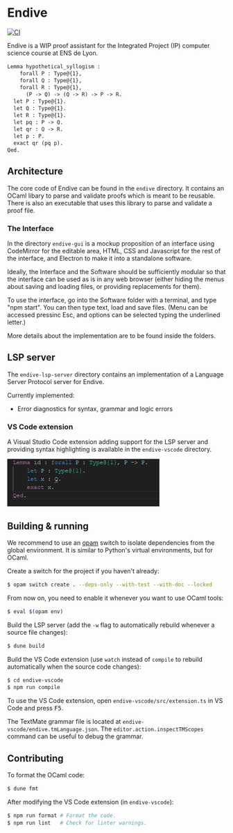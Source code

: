 # Endive

[![CI](https://github.com/ApollineRodary/Endive/actions/workflows/ci.yml/badge.svg)](https://github.com/ApollineRodary/Endive/actions/workflows/ci.yml)

Endive is a WIP proof assistant for the Integrated Project (IP) computer science
course at ENS de Lyon.

```coq
Lemma hypothetical_syllogism :
    forall P : Type@{1},
    forall Q : Type@{1},
    forall R : Type@{1},
      (P -> Q) -> (Q -> R) -> P -> R.
  let P : Type@{1}.
  let Q : Type@{1}.
  let R : Type@{1}.
  let pq : P -> Q.
  let qr : Q -> R.
  let p : P.
  exact qr (pq p).
Qed.
```

## Architecture

The core code of Endive can be found in the `endive` directory. It contains an
OCaml libary to parse and validate proofs which is meant to be reusable. There
is also an executable that uses this library to parse and validate a proof file.

### The Interface

In the directory `endive-gui` is a mockup proposition of an interface using
CodeMirror for the editable area, HTML, CSS and Javascript for the rest of the
interface, and Electron to make it into a standalone software.

Ideally, the Interface and the Software should be sufficiently modular so that
the interface can be used as is in any web browser (either hiding the menus
about saving and loading files, or providing replacements for them).

To use the interface, go into the Software folder with a terminal, and type "npm
start". You can then type text, load and save files. (Menu can be accessed
pressinc Esc, and options can be selected typing the underlined letter.)

More details about the implementation are to be found inside the folders.

## LSP server

The `endive-lsp-server` directory contains an implementation of a Language
Server Protocol server for Endive.

Currently implemented:

- Error diagnostics for syntax, grammar and logic errors

### VS Code extension

A Visual Studio Code extension adding support for the LSP server and providing
syntax highlighting is available in the `endive-vscode` directory.

![Editing an Endive file in VS Code](./endive-vscode/screenshot.png)

## Building & running

We recommend to use an [opam](https://opam.ocaml.org/) switch to isolate
dependencies from the global environment. It is similar to Python's virtual
environments, but for OCaml.

Create a switch for the project if you haven't already:

```sh
$ opam switch create . --deps-only --with-test --with-doc --locked
```

From now on, you need to enable it whenever you want to use OCaml tools:

```sh
$ eval $(opam env)
```

Build the LSP server (add the `-w` flag to automatically rebuild whenever a
source file changes):

```sh
$ dune build
```

Build the VS Code extension (use `watch` instead of `compile` to rebuild
automatically when the source code changes):

```sh
$ cd endive-vscode
$ npm run compile
```

To use the VS Code extension, open `endive-vscode/src/extension.ts` in VS Code
and press <kbd>F5</kbd>.

The TextMate grammar file is located at `endive-vscode/endive.tmLanguage.json`.
The `editor.action.inspectTMScopes` command can be useful to debug the grammar.

## Contributing

To format the OCaml code:

```sh
$ dune fmt
```

After modifying the VS Code extension (in `endive-vscode`):

```sh
$ npm run format # Format the code.
$ npm run lint   # Check for linter warnings.
```
